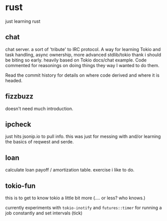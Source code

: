 # rust

just learning rust

## chat

chat server. a sort of 'tribute' to IRC protocol. A way for learning
Tokio and task handling, async ownership, more advanced stdlib/tokio
thank i should be biting so early. heavily based on Tokio docs/chat
example. Code commented for reasonings on doing things they way I
wanted to do them.

Read the commit history for details on where code derived and where
it is headed.

## fizzbuzz

doesn't need much introduction.

## ipcheck

just hits jsonip.io to pull info. this was just for messing with and/or
learning the basics of reqwest and serde.

## loan

calculate loan payoff / amortization table. exercise i like to do.

## tokio-fun

this is to get to know tokio a little bit more (.... or less? who knows.)

currently experiments with `tokio-inotify` and `futures::timer` for
running a job constantly and set intervals (tick)
